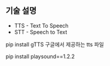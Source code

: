 ## 기술 설명
- TTS - Text To Speech
- STT - Speech to Text

pip install gTTS
구글에서 제공하는 tts 파일

pip install playsound==1.2.2